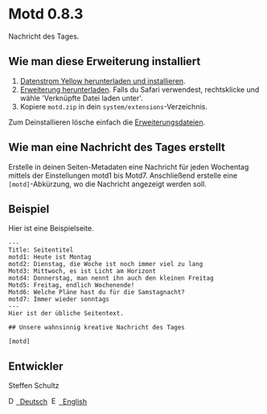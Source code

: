 Motd 0.8.3
========================
Nachricht des Tages.

## Wie man diese Erweiterung installiert

1. [Datenstrom Yellow herunterladen und installieren](https://github.com/datenstrom/yellow/).
2. [Erweiterung herunterladen](https://github.com/schulle4u/yellow-extensions-schulle4u/raw/master/zip/motd.zip). Falls du Safari verwendest, rechtsklicke und wähle 'Verknüpfte Datei laden unter'.
3. Kopiere `motd.zip` in dein `system/extensions`-Verzeichnis.

Zum Deinstallieren lösche einfach die [Erweiterungsdateien](extension.ini).

## Wie man eine Nachricht des Tages erstellt

Erstelle in deinen Seiten-Metadaten eine Nachricht für jeden Wochentag mittels der Einstellungen motd1 bis Motd7. Anschließend erstelle eine `[motd]`-Abkürzung, wo die Nachricht angezeigt werden soll. 

## Beispiel

Hier ist eine Beispielseite. 

````
---
Title: Seitentitel
motd1: Heute ist Montag
motd2: Dienstag, die Woche ist noch immer viel zu lang
Motd3: Mittwoch, es ist Licht am Horizont
motd4: Donnerstag, man nennt ihn auch den kleinen Freitag
Motd5: Freitag, endlich Wochenende!
Motd6: Welche Pläne hast du für die Samstagnacht?
motd7: Immer wieder sonntags
---
Hier ist der übliche Seitentext. 

## Unsere wahnsinnig kreative Nachricht des Tages

[motd]

````

## Entwickler
Steffen Schultz

<p>
<a href="README-de.md"><img src="https://raw.githubusercontent.com/datenstrom/yellow-extensions/master/website/media/images/language-de.png" width="15" height="15" alt="Deutsch">&nbsp; Deutsch</a>&nbsp;
<a href="README.md"><img src="https://raw.githubusercontent.com/datenstrom/yellow-extensions/master/website/media/images/language-en.png" width="15" height="15" alt="English">&nbsp; English</a>&nbsp;
</p>
